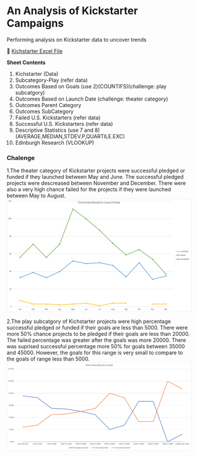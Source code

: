 # An Analysis of Kickstarter Campaigns

Performing analysis on Kickstarter data to uncover trends

:file_folder: [Kichstarter Excel File](/data-1-1-3-StarterBook.xlsx)

**Sheet Contents**

1. Kichstarter (Data)
2. Subcategory-Play (refer data)
3. Outcomes Based on Goals (use 2)(COUNTIFS)(challenge: play subcatgory)
4. Outcomes Based on Launch Date (challenge: theater category)
5. Outcomes Parent Category
6. Outcomes SubCategory
7. Failed U.S. Kickstarters (refer data)
8. Successful U.S. Kickstarters (refer data)
9. Descriptive Statistics (use 7 and 8) (AVERAGE,MEDIAN,STDEV.P,QUARTILE.EXC)
10. Edinburgh Research (VLOOKUP)

### Chalenge
1.The theater category of Kickstarter projects were successful pledged or funded if they launched between May and June. The successful pledged projects were descreased between November and December. There were also a very high chance failed for the projects if they were launched between May to August.
![Outcomes Based on Launch Date](/OutcomesBasedOnLaunchDate.png)

2.The play subcatgory of Kichstarter projects were high percentage successful pledged or funded if their goals are less than 5000. There were more 50% chance projects to be pledged if their goals are less than 20000.
The failed percentage was greater after the goals was more 20000. There was suprised successful percentage more 50% for goals between 35000 and 45000. However, the goals for this range is very small to compare to the goals of range less than 5000. 
![OutcomesBasedonGoal SubCategory Play](/OutcomesBasedonGoal_SubCategory_Play.png)
